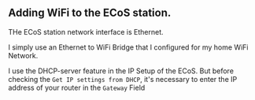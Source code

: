 ## Adding WiFi to the ECoS station.

THe ECoS station network interface is Ethernet.

I simply use an Ethernet to WiFi Bridge that I configured for my home WiFi Network. 

I use the DHCP-server feature in the IP Setup of the ECoS. But before checking the `Get IP settings from DHCP`, it's necessary to enter  the IP address of your router in the `Gateway` Field
